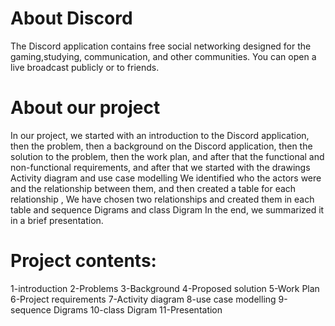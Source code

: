 # About Discord
The Discord application contains free social networking designed for the gaming,studying, communication, and other communities. You can open a live broadcast publicly or to friends.

# About our project
In our project, we started with an introduction to the Discord application, then the problem, then a background on the Discord application, then the solution to the problem, then the work plan, and after that the functional and non-functional requirements, and after that we started with the drawings Activity diagram and use case modelling We identified who the actors were and the relationship between them, and then created a table for each relationship , We have chosen two relationships and created them in each table and sequence Digrams and class Digram In the end, we summarized it in a brief presentation.

# Project contents:
1-introduction
2-Problems
3-Background 
4-Proposed solution 
5-Work Plan 
6-Project requirements
7-Activity diagram 
8-use case modelling 
9-sequence Digrams
10-class Digram
11-Presentation
